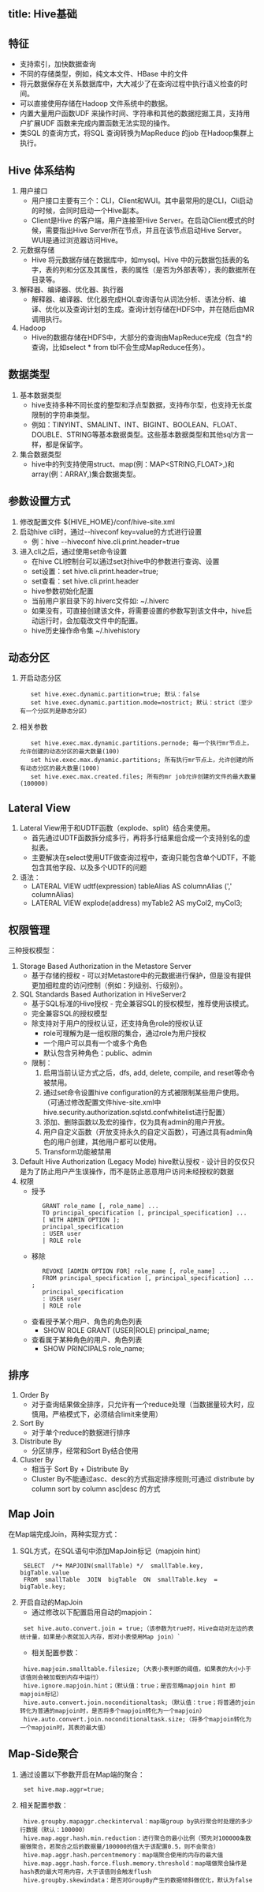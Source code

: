 title: Hive基础
---

## 特征
   - 支持索引，加快数据查询
   - 不同的存储类型，例如，纯文本文件、HBase 中的文件
   - 将元数据保存在关系数据库中，大大减少了在查询过程中执行语义检查的时间。
   - 可以直接使用存储在Hadoop 文件系统中的数据。
   - 内置大量用户函数UDF 来操作时间、字符串和其他的数据挖掘工具，支持用户扩展UDF 函数来完成内置函数无法实现的操作。
   - 类SQL 的查询方式，将SQL 查询转换为MapReduce 的job 在Hadoop集群上执行。

## Hive 体系结构
   1. 用户接口
       - 用户接口主要有三个：CLI，Client和WUI。其中最常用的是CLI，Cli启动的时候，会同时启动一个Hive副本。
       - Client是Hive 的客户端，用户连接至Hive Server。在启动Client模式的时候，需要指出Hive Server所在节点，并且在该节点启动Hive Server。WUI是通过浏览器访问Hive。
   2. 元数据存储
      - Hive 将元数据存储在数据库中，如mysql。Hive 中的元数据包括表的名字，表的列和分区及其属性，表的属性（是否为外部表等），表的数据所在目录等。
   3. 解释器、编译器、优化器、执行器
      - 解释器、编译器、优化器完成HQL查询语句从词法分析、语法分析、编译、优化以及查询计划的生成。查询计划存储在HDFS中，并在随后由MR调用执行。
   4. Hadoop
      - Hive的数据存储在HDFS中，大部分的查询由MapReduce完成（包含*的查询，比如select * from tbl不会生成MapReduce任务）。

## 数据类型
   1. 基本数据类型
      - hive支持多种不同长度的整型和浮点型数据，支持布尔型，也支持无长度限制的字符串类型。
      - 例如：TINYINT、SMALINT、INT、BIGINT、BOOLEAN、FLOAT、DOUBLE、STRING等基本数据类型。这些基本数据类型和其他sql方言一样，都是保留字。
   2. 集合数据类型
      - hive中的列支持使用struct、map(例：MAP<STRING,FLOAT>,)和array(例：ARRAY<STRING>,)集合数据类型。

## 参数设置方式
   1. 修改配置文件 ${HIVE_HOME}/conf/hive-site.xml
   2. 启动hive cli时，通过--hiveconf key=value的方式进行设置
      - 例：hive --hiveconf hive.cli.print.header=true
   3. 进入cli之后，通过使用set命令设置
      - 在hive CLI控制台可以通过set对hive中的参数进行查询、设置
      - set设置：set hive.cli.print.header=true;
      - set查看：set hive.cli.print.header
      - hive参数初始化配置
      - 当前用户家目录下的.hiverc文件如: ~/.hiverc
      - 如果没有，可直接创建该文件，将需要设置的参数写到该文件中，hive启动运行时，会加载改文件中的配置。
      - hive历史操作命令集 ~/.hivehistory

## 动态分区
   1. 开启动态分区
      ```
         set hive.exec.dynamic.partition=true; 默认：false
         set hive.exec.dynamic.partition.mode=nostrict; 默认：strict（至少有一个分区列是静态分区）
      ```
   2. 相关参数
      ```
         set hive.exec.max.dynamic.partitions.pernode; 每一个执行mr节点上，允许创建的动态分区的最大数量(100)
         set hive.exec.max.dynamic.partitions; 所有执行mr节点上，允许创建的所有动态分区的最大数量(1000)
         set hive.exec.max.created.files; 所有的mr job允许创建的文件的最大数量(100000)
      ```

## Lateral View
   1. Lateral View用于和UDTF函数（explode、split）结合来使用。
      - 首先通过UDTF函数拆分成多行，再将多行结果组合成一个支持别名的虚拟表。
      - 主要解决在select使用UTF做查询过程中，查询只能包含单个UDTF，不能包含其他字段、以及多个UDTF的问题 
   2. 语法：
      -  LATERAL VIEW udtf(expression) tableAlias AS columnAlias (',' columnAlias)
      - LATERAL VIEW explode(address) myTable2 AS myCol2, myCol3;

## 权限管理

三种授权模型：
   1. Storage Based Authorization in the Metastore Server
      - 基于存储的授权 - 可以对Metastore中的元数据进行保护，但是没有提供更加细粒度的访问控制（例如：列级别、行级别）。
   2. SQL Standards Based Authorization in HiveServer2
      - 基于SQL标准的Hive授权 - 完全兼容SQL的授权模型，推荐使用该模式。
      - 完全兼容SQL的授权模型
      - 除支持对于用户的授权认证，还支持角色role的授权认证
          - role可理解为是一组权限的集合，通过role为用户授权
          - 一个用户可以具有一个或多个角色
          - 默认包含另种角色：public、admin
      - 限制：
           1. 启用当前认证方式之后，dfs, add, delete, compile, and reset等命令被禁用。
           2. 通过set命令设置hive configuration的方式被限制某些用户使用。
           （可通过修改配置文件hive-site.xml中hive.security.authorization.sqlstd.confwhitelist进行配置）
           3. 添加、删除函数以及宏的操作，仅为具有admin的用户开放。
           4. 用户自定义函数（开放支持永久的自定义函数），可通过具有admin角色的用户创建，其他用户都可以使用。
           5. Transform功能被禁用
   3. Default Hive Authorization (Legacy Mode)
       hive默认授权 - 设计目的仅仅只是为了防止用户产生误操作，而不是防止恶意用户访问未经授权的数据
   4. 权限
      - 授予
        ```
           GRANT role_name [, role_name] ...
           TO principal_specification [, principal_specification] ...
           [ WITH ADMIN OPTION ];
           principal_specification
           : USER user
           | ROLE role
        ```
      - 移除
        ```
           REVOKE [ADMIN OPTION FOR] role_name [, role_name] ...
           FROM principal_specification [, principal_specification] ... ;
           principal_specification
           : USER user
           | ROLE role
        ```
      - 查看授予某个用户、角色的角色列表
         - SHOW ROLE GRANT (USER|ROLE) principal_name;
      - 查看属于某种角色的用户、角色列表
         - SHOW PRINCIPALS role_name;

## 排序
   1. Order By
       - 对于查询结果做全排序，只允许有一个reduce处理（当数据量较大时，应慎用。严格模式下，必须结合limit来使用）
   2. Sort By
       - 对于单个reduce的数据进行排序
   3. Distribute By
       - 分区排序，经常和Sort By结合使用
   4. Cluster By
       - 相当于 Sort By + Distribute By
       - Cluster By不能通过asc、desc的方式指定排序规则;可通过 distribute by column sort by column asc|desc 的方式

## Map Join
在Map端完成Join，两种实现方式：
   1. SQL方式，在SQL语句中添加MapJoin标记（mapjoin hint）
      ```
       SELECT  /*+ MAPJOIN(smallTable) */  smallTable.key,  bigTable.value 
       FROM  smallTable  JOIN  bigTable  ON  smallTable.key  =  bigTable.key;
      ```
   2. 开启自动的MapJoin
      - 通过修改以下配置启用自动的mapjoin：
       ```
        set hive.auto.convert.join = true;（该参数为true时，Hive自动对左边的表统计量，如果是小表就加入内存，即对小表使用Map join）`
       ```
      - 相关配置参数：
      ```
       hive.mapjoin.smalltable.filesize;（大表小表判断的阈值，如果表的大小小于该值则会被加载到内存中运行）
       hive.ignore.mapjoin.hint；（默认值：true；是否忽略mapjoin hint 即mapjoin标记）
       hive.auto.convert.join.noconditionaltask;（默认值：true；将普通的join转化为普通的mapjoin时，是否将多个mapjoin转化为一个mapjoin）
       hive.auto.convert.join.noconditionaltask.size;（将多个mapjoin转化为一个mapjoin时，其表的最大值）
      ```

## Map-Side聚合
   1. 通过设置以下参数开启在Map端的聚合：
      ```
       set hive.map.aggr=true;
      ```
   2. 相关配置参数：
      ```
       hive.groupby.mapaggr.checkinterval：map端group by执行聚合时处理的多少行数据（默认：100000）
       hive.map.aggr.hash.min.reduction：进行聚合的最小比例（预先对100000条数据做聚合，若聚合之后的数据量/100000的值大于该配置0.5，则不会聚合）
       hive.map.aggr.hash.percentmemory：map端聚合使用的内存的最大值
       hive.map.aggr.hash.force.flush.memory.threshold：map端做聚合操作是hash表的最大可用内容，大于该值则会触发flush
       hive.groupby.skewindata：是否对GroupBy产生的数据倾斜做优化，默认为false
      ```